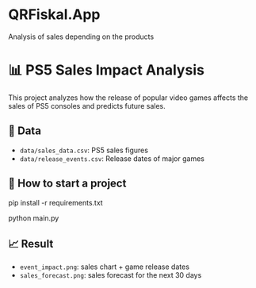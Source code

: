 # QRFiskal.App
Analysis of sales depending on the products

# 📊 PS5 Sales Impact Analysis

This project analyzes how the release of popular video games affects the sales of PS5 consoles and predicts future sales.

## 📁 Data

- `data/sales_data.csv`: PS5 sales figures
- `data/release_events.csv`: Release dates of major games

## 🚀 How to start a project

pip install -r requirements.txt

python main.py

## 📈 Result

- `event_impact.png`: sales chart + game release dates
- `sales_forecast.png`: sales forecast for the next 30 days
